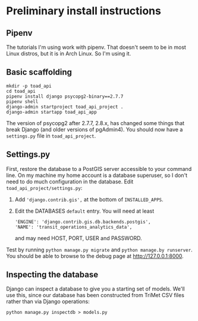 # Preliminary install instructions

## Pipenv
The tutorials I'm using work with pipenv. That doesn't seem to be in most Linux distros, but it is in Arch Linux. So I'm using it.

## Basic scaffolding

```
mkdir -p toad_api
cd toad_api
pipenv install django psycopg2-binary==2.7.7
pipenv shell
django-admin startproject toad_api_project .
django-admin startapp toad_api_app
```

The version of psycopg2 after 2.7.7, 2.8.x, has changed some things that break Django (and older versions of pgAdmin4). 
You should now have a `settings.py` file in `toad_api_project`.

## Settings.py
First, restore the database to a PostGIS server accessible to your command line. On my machine my home account is a
database superuser, so I don't need to do much configuration in the database. Edit `toad_api_project/settings.py`:

1. Add `'django.contrib.gis',` at the bottom of `INSTALLED_APPS`.
2. Edit the DATABASES `default` entry. You will need at least

    ```
    'ENGINE': 'django.contrib.gis.db.backends.postgis',
    'NAME': 'transit_operations_analytics_data',
    ```

    and may need HOST, PORT, USER and PASSWORD.

Test by running `python manage.py migrate` and `python manage.by runserver`. You should be able to browse to the debug
page at http://127.0.0.1:8000.

## Inspecting the database
Django can inspect a database to give you a starting set of models. We'll use this, since our database has been
constructed from TriMet CSV files rather than via Django operations:

```
python manage.py inspectdb > models.py
```
